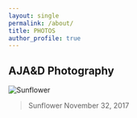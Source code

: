 ```yaml
---
layout: single
permalink: /about/
title: PHOTOS
author_profile: true
---
```

## AJA&D Photography
![Sunflower](/great_gatsbys/IMG_0670.JPG)
>Sunflower
>November 32, 2017
